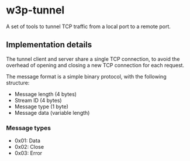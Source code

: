 # w3p-tunnel

A set of tools to tunnel TCP traffic from a local port to a remote port.

## Implementation details

The tunnel client and server share a single TCP connection, to avoid the overhead of opening and closing a new TCP connection for each request.

The message format is a simple binary protocol, with the following structure:

- Message length (4 bytes)
- Stream ID (4 bytes)
- Message type (1 byte)
- Message data (variable length)

### Message types

- 0x01: Data
- 0x02: Close
- 0x03: Error
